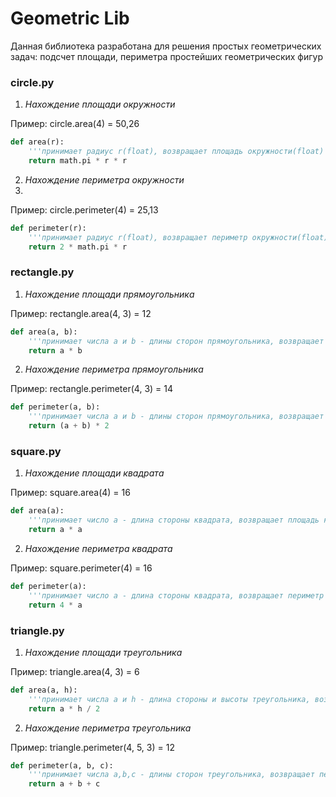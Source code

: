 # Geometric Lib 
Данная библиотека разработана для решения простых геометрических задач: подсчет площади, периметра простейших геометрических фигур

### circle.py

1. _Нахождение площади окружности_

Пример: circle.area(4) = 50,26
```python
def area(r): 
    '''принимает радиус r(float), возвращает площадь окружности(float)'''
    return math.pi * r * r
```

2. _Нахождение периметра окружности_
3. 
Пример: circle.perimeter(4) = 25,13
```python
def perimeter(r):
    '''принимает радиус r(float), возвращает периметр окружности(float)'''
    return 2 * math.pi * r
```

### rectangle.py

1. _Нахождение площади прямоугольника_

Пример: rectangle.area(4, 3) = 12
```python
def area(a, b):
    '''принимает числа a и b - длины сторон прямоугольника, возвращает площадь прямоугольника'''
    return a * b 
```

2. _Нахождение периметра прямоугольника_

Пример: rectangle.perimeter(4, 3) = 14
```python
def perimeter(a, b): 
    '''принимает числа a и b - длины сторон прямоугольника, возвращает периметр прямоугольника'''
    return (a + b) * 2 
```

### square.py

1. _Нахождение площади квадрата_

Пример: square.area(4) = 16
```python
def area(a):
    '''принимает число a - длина стороны квадрата, возвращает площадь квадрата'''
    return a * a
```

2. _Нахождение периметра квадрата_

Пример: square.perimeter(4) = 16
```python
def perimeter(a):
    '''принимает число a - длина стороны квадрата, возвращает периметр квадрата'''
    return 4 * a
```

### triangle.py
1. _Нахождение площади треугольника_

Пример: triangle.area(4, 3) = 6
```python
def area(a, h): 
    '''принимает числа a и h - длина стороны и высоты треугольника, возвращает площадь треугольника'''
    return a * h / 2 
```

2. _Нахождение периметра треугольника_

Пример: triangle.perimeter(4, 5, 3) = 12
```python
def perimeter(a, b, c): 
    '''принимает числа a,b,c - длины сторон треугольника, возвращает периметр треугольника'''
    return a + b + c
```
